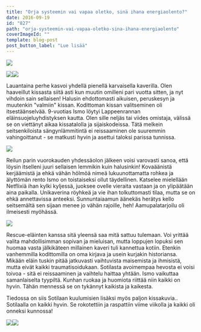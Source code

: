 ```yaml
---
title: "Orja systeemin vai vapaa oletko, sinä ihana energiaolento?"
date: 2016-09-19
id: "827"
path: "orja-systeemin-vai-vapaa-oletko-sina-ihana-energiaolento"
coverImageId: ""
template: blog-post
post_button_label: "Lue lisää"
---
```


[![](/images/2.jpg)](https://qpm.kda.mybluehost.me/wp-content/uploads/2016/09/2.jpg)

[![](/images/3-200x300.jpg)](https://qpm.kda.mybluehost.me/wp-content/uploads/2016/09/3.jpg)[![](/images/1-200x300.jpg)](https://qpm.kda.mybluehost.me/wp-content/uploads/2016/09/1.jpg)

Lauantaina perhe kasvoi yhdellä pienellä karvaisella kaverilla. Olen haaveillut kissasta siitä asti kun muutin omilleni pari vuotta sitten, ja nyt vihdoin sain sellaisen! Halusin ehdottomasti aikuisen, peruskesyn ja muutenkin "valmiin" kissan. Kodittoman kissan valitseminen oli itsestäänselvää. 9-vuotias Ismo löytyi Lappeenrannan eläinsuojeluyhdistyksen kautta. Olen sille neljäs tai viides omistaja, välissä se on viettänyt aikaa kissatalolla ja sijaiskodeissa. Tätä melkein seitsenkiloista sängynlämmitintä ei reissaaminen ole suuremmin vahingoittanut - se matkusti hyvin ja asettui taloksi parissa tunnissa.

[![](/images/4.jpg)](https://qpm.kda.mybluehost.me/wp-content/uploads/2016/09/4.jpg)

Reilun parin vuorokauden yhdessäolon jälkeen voisi varovasti sanoa, että löysin itselleni juuri sellaisen lemmikin kuin halusinkin! Kovaäänistä kerjäämistä ja ehkä vähän hölmöä nimeä lukuunottamatta rohkea ja älyttömän rento Ismo on toistaiseksi ollut täydellinen. Katselee mielellään Netflixiä ihan kylki kyljessä, juoksee ovelle vieraita vastaan ja on ylipäätään aina paikalla. Unikaverina röyhkeä ja vie ihan tolkuttomasti tilaa, mutta se on ehkä annettavissa anteeksi. Sunnuntaiaamun äänekäs herätys kello seitsemältä sen sijaan menee jo vähän rajoille, heh! Aamupalatarjoilu oli ilmeisesti myöhässä.

[![](/images/5.jpg)](https://qpm.kda.mybluehost.me/wp-content/uploads/2016/09/5.jpg)

Rescue-eläinten kanssa sitä yleensä saa mitä sattuu tulemaan. Voi yrittää valita mahdollisimman sopivan ja mieluisan, mutta loppujen lopuksi sen huomaa vasta jälkikäteen millainen kaveri tuli kannettua kotiin. Etenkin vanhemmilla kodittomilla on oma kirjava ja usein kurjakin historiansa. Mikään eläin tuskin pitää jatkuvasti vaihtuvista maisemista ja ihmisistä, mutta eivät kaikki traumatisoidukaan. Sotilasta avoimempaa hevosta ei voisi toivoa - sitä ei reissaaminen ja vaihtelu haittaa yhtään. Ismo vaikuttaa samanlaiselta tyypiltä. Kunhan ruokaa ja huomiota riittää niin kaikki on hyvin. Tähän mennessä se on tykännyt kaikista ja kaikesta.

Tiedossa on siis Sotilaan kuulumisien lisäksi myös paljon kissakuvia.. Sotilaalla on kaikki hyvin. Se rokotettiin ja raspattiin viime viikolla ja kaikki oli onneksi kunnossa!

[![](/images/6-200x300.jpg)](https://qpm.kda.mybluehost.me/wp-content/uploads/2016/09/6.jpg)[![](/images/7-200x300.jpg)](https://qpm.kda.mybluehost.me/wp-content/uploads/2016/09/7.jpg)
